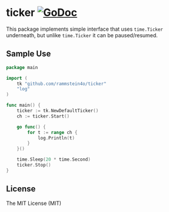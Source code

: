 ticker [![GoDoc](https://godoc.org/github.com/rammstein4o/ticker?status.svg)](https://godoc.org/github.com/rammstein4o/ticker)
=====

This package implements simple interface that uses `time.Ticker` underneath, but unlike `time.Ticker` it can be paused/resumed.


## Sample Use

```Go
package main

import (
    tk "github.com/rammstein4o/ticker"
    "log"
)

func main() {
	ticker := tk.NewDefaultTicker()
	ch := ticker.Start()

	go func() {
		for t := range ch {
			log.Println(t)
		}
	}()

	time.Sleep(20 * time.Second)
	ticker.Stop()
}
```
 
## License
 
The MIT License (MIT)
